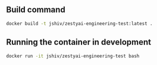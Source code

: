 


## Build command
```bash
docker build -t jshiv/zestyai-engineering-test:latest .
```

## Running the container in development
```bash
docker run -it jshiv/zestyai-engineering-test bash
```